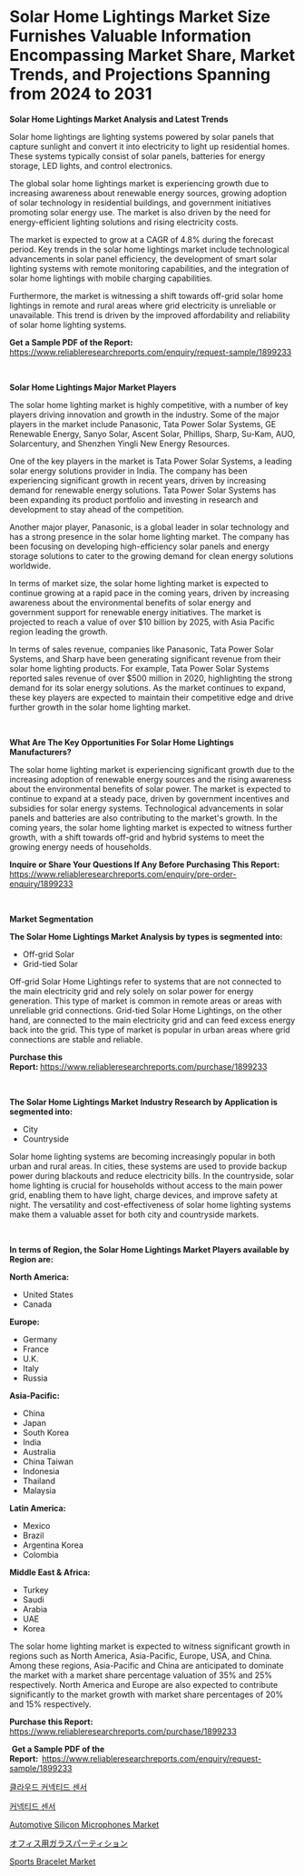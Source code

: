 <p><h1>Solar Home Lightings Market Size Furnishes Valuable Information Encompassing Market Share, Market Trends, and Projections Spanning from 2024 to 2031</h1></p><p><strong>Solar Home Lightings Market Analysis and Latest Trends</strong></p>
<p><p>Solar home lightings are lighting systems powered by solar panels that capture sunlight and convert it into electricity to light up residential homes. These systems typically consist of solar panels, batteries for energy storage, LED lights, and control electronics.</p><p>The global solar home lightings market is experiencing growth due to increasing awareness about renewable energy sources, growing adoption of solar technology in residential buildings, and government initiatives promoting solar energy use. The market is also driven by the need for energy-efficient lighting solutions and rising electricity costs.</p><p>The market is expected to grow at a CAGR of 4.8% during the forecast period. Key trends in the solar home lightings market include technological advancements in solar panel efficiency, the development of smart solar lighting systems with remote monitoring capabilities, and the integration of solar home lightings with mobile charging capabilities.</p><p>Furthermore, the market is witnessing a shift towards off-grid solar home lightings in remote and rural areas where grid electricity is unreliable or unavailable. This trend is driven by the improved affordability and reliability of solar home lighting systems.</p></p>
<p><strong>Get a Sample PDF of the Report:&nbsp;</strong> <a href="https://www.reliableresearchreports.com/enquiry/request-sample/1899233">https://www.reliableresearchreports.com/enquiry/request-sample/1899233</a></p>
<p>&nbsp;</p>
<p><strong>Solar Home Lightings Major Market Players</strong></p>
<p><p>The solar home lighting market is highly competitive, with a number of key players driving innovation and growth in the industry. Some of the major players in the market include Panasonic, Tata Power Solar Systems, GE Renewable Energy, Sanyo Solar, Ascent Solar, Phillips, Sharp, Su-Kam, AUO, Solarcentury, and Shenzhen Yingli New Energy Resources.</p><p>One of the key players in the market is Tata Power Solar Systems, a leading solar energy solutions provider in India. The company has been experiencing significant growth in recent years, driven by increasing demand for renewable energy solutions. Tata Power Solar Systems has been expanding its product portfolio and investing in research and development to stay ahead of the competition.</p><p>Another major player, Panasonic, is a global leader in solar technology and has a strong presence in the solar home lighting market. The company has been focusing on developing high-efficiency solar panels and energy storage solutions to cater to the growing demand for clean energy solutions worldwide.</p><p>In terms of market size, the solar home lighting market is expected to continue growing at a rapid pace in the coming years, driven by increasing awareness about the environmental benefits of solar energy and government support for renewable energy initiatives. The market is projected to reach a value of over $10 billion by 2025, with Asia Pacific region leading the growth.</p><p>In terms of sales revenue, companies like Panasonic, Tata Power Solar Systems, and Sharp have been generating significant revenue from their solar home lighting products. For example, Tata Power Solar Systems reported sales revenue of over $500 million in 2020, highlighting the strong demand for its solar energy solutions. As the market continues to expand, these key players are expected to maintain their competitive edge and drive further growth in the solar home lighting market.</p></p>
<p>&nbsp;</p>
<p><strong>What Are The Key Opportunities For Solar Home Lightings Manufacturers?</strong></p>
<p><p>The solar home lighting market is experiencing significant growth due to the increasing adoption of renewable energy sources and the rising awareness about the environmental benefits of solar power. The market is expected to continue to expand at a steady pace, driven by government incentives and subsidies for solar energy systems. Technological advancements in solar panels and batteries are also contributing to the market's growth. In the coming years, the solar home lighting market is expected to witness further growth, with a shift towards off-grid and hybrid systems to meet the growing energy needs of households.</p></p>
<p><strong>Inquire or Share Your Questions If Any Before Purchasing This Report:</strong> <a href="https://www.reliableresearchreports.com/enquiry/pre-order-enquiry/1899233">https://www.reliableresearchreports.com/enquiry/pre-order-enquiry/1899233</a></p>
<p>&nbsp;</p>
<p><strong>Market Segmentation</strong></p>
<p><strong>The Solar Home Lightings Market Analysis by types is segmented into:</strong></p>
<p><ul><li>Off-grid Solar</li><li>Grid-tied Solar</li></ul></p>
<p><p>Off-grid Solar Home Lightings refer to systems that are not connected to the main electricity grid and rely solely on solar power for energy generation. This type of market is common in remote areas or areas with unreliable grid connections. Grid-tied Solar Home Lightings, on the other hand, are connected to the main electricity grid and can feed excess energy back into the grid. This type of market is popular in urban areas where grid connections are stable and reliable.</p></p>
<p><strong>Purchase this Report:&nbsp;</strong><a href="https://www.reliableresearchreports.com/purchase/1899233">https://www.reliableresearchreports.com/purchase/1899233</a></p>
<p>&nbsp;</p>
<p><strong>The Solar Home Lightings Market Industry Research by Application is segmented into:</strong></p>
<p><ul><li>City</li><li>Countryside</li></ul></p>
<p><p>Solar home lighting systems are becoming increasingly popular in both urban and rural areas. In cities, these systems are used to provide backup power during blackouts and reduce electricity bills. In the countryside, solar home lighting is crucial for households without access to the main power grid, enabling them to have light, charge devices, and improve safety at night. The versatility and cost-effectiveness of solar home lighting systems make them a valuable asset for both city and countryside markets.</p></p>
<p>&nbsp;</p>
<p><strong>In terms of Region, the Solar Home Lightings Market Players available by Region are:</strong></p>
<p>
    <p> <strong> North America: </strong>
        <ul>
            <li>United States</li>
            <li>Canada</li>
        </ul>
        </p> 
    <p> <strong> Europe: </strong>
        <ul>
            <li>Germany</li>
            <li>France</li>
            <li>U.K.</li>
            <li>Italy</li>
            <li>Russia</li>
        </ul>
        </p> 
    <p> <strong> Asia-Pacific: </strong>
        <ul>
            <li>China</li>
            <li>Japan</li>
            <li>South Korea</li>
            <li>India</li>
            <li>Australia</li>
            <li>China Taiwan</li>
            <li>Indonesia</li>
            <li>Thailand</li>
            <li>Malaysia</li>
        </ul>
        </p> 
    <p> <strong> Latin America: </strong>
        <ul>
            <li>Mexico</li>
            <li>Brazil</li>
            <li>Argentina Korea</li>
            <li>Colombia</li>
        </ul>
        </p> 
    <p> <strong> Middle East & Africa: </strong>
        <ul>
            <li>Turkey</li>
            <li>Saudi</li>
            <li>Arabia</li>
            <li>UAE</li>
            <li>Korea</li>
        </ul>
    </p>
    </p>
<p><p>The solar home lighting market is expected to witness significant growth in regions such as North America, Asia-Pacific, Europe, USA, and China. Among these regions, Asia-Pacific and China are anticipated to dominate the market with a market share percentage valuation of 35% and 25% respectively. North America and Europe are also expected to contribute significantly to the market growth with market share percentages of 20% and 15% respectively.</p></p>
<p><strong>Purchase this Report: </strong><a href="https://www.reliableresearchreports.com/purchase/1899233">https://www.reliableresearchreports.com/purchase/1899233</a></p>
<p>&nbsp;<strong>Get a Sample PDF of the Report:&nbsp;&nbsp;</strong><a href="https://www.reliableresearchreports.com/enquiry/request-sample/1899233">https://www.reliableresearchreports.com/enquiry/request-sample/1899233</a></p>
<p><strong></strong></p>
<p><p><a href="https://github.com/CliftonFisher9067/Market-Research-Report-List-1/blob/main/251718915375.md">클라우드 커넥티드 센서</a></p><p><a href="https://github.com/vskv4779xr1/Market-Research-Report-List-1/blob/main/370431015374.md">커넥티드 센서</a></p><p><a href="https://issuu.com/reportprime-2/docs/automotive-silicon-microphones-market-size-2030.pp">Automotive Silicon Microphones Market</a></p><p><a href="https://github.com/mcbeesbxa270/Market-Research-Report-List-1/blob/main/864233016452.md">オフィス用ガラスパーティション</a></p><p><a href="https://github.com/dx0328/Market-Research-Report-List-2/blob/main/sports-bracelet-market.md">Sports Bracelet Market</a></p></p>